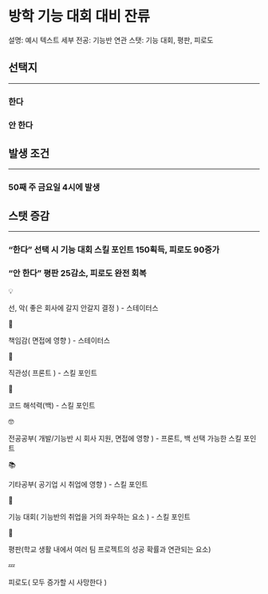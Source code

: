 # 방학 기능 대회 대비 잔류

설명: 예시 텍스트
세부 전공: 기능반
연관 스탯: 기능 대회, 평판, 피로도

## 선택지

---

### 한다

### 안 한다

## 발생 조건

---

### 50째 주 금요일 4시에 발생

## 스탯 증감

---

### “한다” 선택 시 기능 대회 스킬 포인트 150획득, 피로도 90증가

### “안 한다” 평판 25감소, 피로도 완전 회복

<aside>
💡

선, 악( 좋은 회사에 갈지 안갈지 결정 ) - 스테이터스

</aside>

<aside>
📖

책임감( 면접에 영향 ) - 스테이터스

</aside>

<aside>
👀

직관성( 프론트 ) - 스킬 포인트

</aside>

<aside>
👀

코드 해석력(백) - 스킬 포인트

</aside>

<aside>
🤓

전공공부( 개발/기능반 시 회사 지원, 면접에 영향 ) - 프론트, 백 선택 가능한 스킬 포인트

</aside>

<aside>
📚

기타공부( 공기업 시 취업에 영향 ) - 스킬 포인트

</aside>

<aside>
👀

기능 대회( 기능반의 취업을 거의 좌우하는 요소 ) - 스킬 포인트

</aside>

<aside>
👀

평판(학교 생활 내에서 여러 팀 프로젝트의 성공 확률과 연관되는 요소)

</aside>

<aside>
💤

피로도( 모두 증가할 시 사망한다 )

</aside>